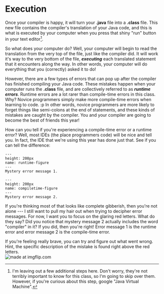 Execution
=========

Once your compiler is happy, it will turn your <b>.java</b> file into a <b>.class</b> file. This new file contains the compiler's translation of your Java code, and this is what is executed by your computer when you press that shiny "run" button in your text editor[^*].

So what does your computer do? Well, your computer will begin to read the translation from the very top of the file, just like the compiler did. It will work it's way to the very bottom of the file, <b><i>executing</i></b> each translated statement that it encounters along the way. In other words, your computer will do everything that you (correctly) asked it to do!

However, there are a few types of errors that can pop up after the compiler has finished compiling your Java code. These mistakes happen when your computer runs the <b>.class</b> file, and are collectively referred to as <b><i>runtime errors</i></b>. Runtime errors are a lot rarer than compile-time errors in this class. Why? Novice programmers simply make more compile-time errors when learning to code. :p In other words, novice programmers are more likely to forget things like semi-colons at the end of statements, and these kinds of mistakes are caught by the compiler. You and your compiler are going to become the best of friends this year!

How can you tell if you're experiencing a compile-time error or a runtime error? Well, most IDEs (the place programmers code) will be nice and tell you. In fact, the IDE that we're using this year has done just that. See if you can tell the difference:

```{figure} runtime.png
---
height: 200px
name: runtime-figure
---
Mystery error message 1.
```
```{figure} compiletime.png
---
height: 200px
name: compiletime-figure
---
Mystery error message 2.
```
If you're thinking most of that looks like complete gibberish, then you're not alone --- I still want to pull my hair out when trying to decipher error messages. For now, I want you to focus on the glaring red letters. What do they say? Did you notice that mystery message 2 actually includes the word "compiler" in it? If you did, then you're right! Error message 1 is the runtime error and error message 2 is the compile-time error.

If you're feeling really brave, you can try and figure out what went wrong. Hint, the specific description of the mistake is found right above the red letters. <br> <img src="https://i.imgflip.com/4g76nd.jpg" title="made at imgflip.com"/>



[^*]: I'm leaving out a few additional steps here. Don't worry, they're not terribly important to know for this class, so I'm going to skip over them. However, if you're curious about this step, google "Java Virtual Machine".
